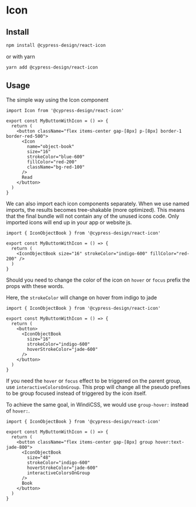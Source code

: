 # Icon

## Install

```bash
npm install @cypress-design/react-icon
```

or with yarn

```bash
yarn add @cypress-design/react-icon
```

## Usage

The simple way using the Icon component

```tsx live
import Icon from '@cypress-design/react-icon'

export const MyButtonWithIcon = () => {
  return (
    <button className="flex items-center gap-[8px] p-[8px] border-1 border-red-500">
      <Icon
        name="object-book"
        size="16"
        strokeColor="blue-600"
        fillColor="red-200"
        className="bg-red-100"
      />
      Read
    </button>
  )
}
```

We can also import each icon components separately. When we use named imports, the results becomes tree-shakable (more optimized).
This means that the final bundle will not contain any of the unused icons code.
Only imported icons will end up in your app or website js.

```tsx live
import { IconObjectBook } from '@cypress-design/react-icon'

export const MyButtonWithIcon = () => {
  return (
    <IconObjectBook size="16" strokeColor="indigo-600" fillColor="red-200" />
  )
}
```

Should you need to change the color of the icon on `hover` or `focus` prefix the props with these words.

Here, the `strokeColor` will change on hover from indigo to jade

```tsx live
import { IconObjectBook } from '@cypress-design/react-icon'

export const MyButtonWithIcon = () => {
  return (
    <button>
      <IconObjectBook
        size="16"
        strokeColor="indigo-600"
        hoverStrokeColor="jade-600"
      />
    </button>
  )
}
```

If you need the `hover` or `focus` effect to be triggered on the parent group, use `interactiveColorsOnGroup`.
This prop will change all the pseudo prefixes to be group focused instead of triggered by the icon itself.

To achieve the same goal, in WindiCSS, we would use `group-hover:` instead of `hover:`.

```tsx live
import { IconObjectBook } from '@cypress-design/react-icon'

export const MyButtonWithIcon = () => {
  return (
    <button className="flex items-center gap-[8px] group hover:text-jade-800">
      <IconObjectBook
        size="48"
        strokeColor="indigo-600"
        hoverStrokeColor="jade-600"
        interactiveColorsOnGroup
      />
      Book
    </button>
  )
}
```
